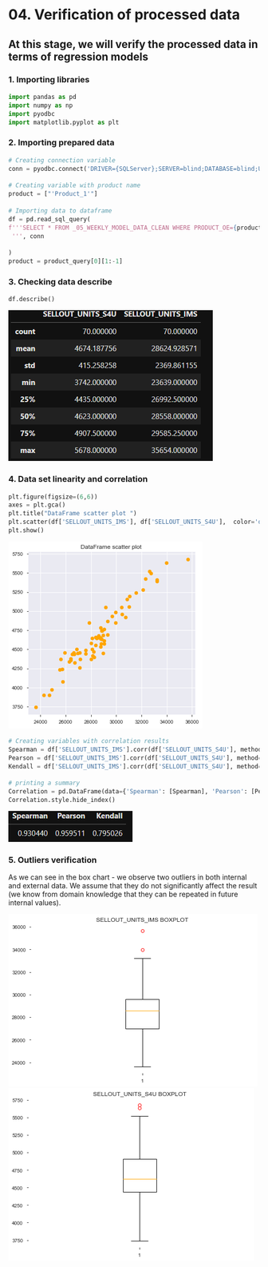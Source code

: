# 04. Verification of processed data

## At this stage, we will verify the processed data in terms of regression models

### 1. Importing libraries

```python
import pandas as pd
import numpy as np
import pyodbc
import matplotlib.pyplot as plt
```

### 2. Importing prepared data

```python
# Creating connection variable
conn = pyodbc.connect('DRIVER={SQLServer};SERVER=blind;DATABASE=blind;UID=blind;PWD=blind;Trusted_Connection=no')

# Creating variable with product name
product = ["'Product_1'"]

# Importing data to dataframe
df = pd.read_sql_query(
f'''SELECT * FROM _05_WEEKLY_MODEL_DATA_CLEAN WHERE PRODUCT_OE={product[0]}
 ''', conn

)
product = product_query[0][1:-1]

```

### 3. Checking data describe

```python
df.describe()
```
![Dataframe describe results](https://github.com/MateoMat/PHARMA_WEEKLY_SELL_OUT_ESTIMATION/blob/master/04.Building%20models/img/dfDescribe.PNG )

### 4. Data set linearity and correlation



```python
plt.figure(figsize=(6,6))
axes = plt.gca()
plt.title("DataFrame scatter plot ")
plt.scatter(df['SELLOUT_UNITS_IMS'], df['SELLOUT_UNITS_S4U'],  color='orange')
plt.show()
```
![DataFrameScatterPlot](https://github.com/MateoMat/PHARMA_WEEKLY_SELL_OUT_ESTIMATION/blob/master/04.Verification%20of%20processed%20data/img/DataFrameScatterPlot.png)


```python
# Creating variables with correlation results
Spearman = df['SELLOUT_UNITS_IMS'].corr(df['SELLOUT_UNITS_S4U'], method='spearman')
Pearson = df['SELLOUT_UNITS_IMS'].corr(df['SELLOUT_UNITS_S4U'], method='pearson')
Kendall = df['SELLOUT_UNITS_IMS'].corr(df['SELLOUT_UNITS_S4U'], method='kendall')

# printing a summary
Correlation = pd.DataFrame(data={'Spearman': [Spearman], 'Pearson': [Pearson], 'Kendall':[Kendall]})
Correlation.style.hide_index()
```
![Correlation](https://github.com/MateoMat/PHARMA_WEEKLY_SELL_OUT_ESTIMATION/blob/master/04.Verification%20of%20processed%20data/img/Correlation.PNG)

### 5. Outliers verification

As we can see in the box chart - we observe two outliers in both internal and external data. We assume that they do not significantly affect the result (we know from domain knowledge that they can be repeated in future internal values).

![SellOutUnitsIMSBoxPlot](https://github.com/MateoMat/PHARMA_WEEKLY_SELL_OUT_ESTIMATION/blob/master/04.Building%20models/img/SellOutUnitsIMSBoxPlot.PNG)
![SellOutUnitsS4UBoxPlot](https://github.com/MateoMat/PHARMA_WEEKLY_SELL_OUT_ESTIMATION/blob/master/04.Building%20models/img/SellOutUnitsS4UBoxPlot.PNG)